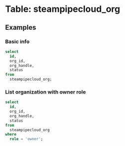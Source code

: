 # Table: steampipecloud_org




## Examples

### Basic info

```sql
select
  id,
  org_id,
  org_handle,
  status
from
  steampipecloud_org;
```

### List organization with owner role

```sql
select
  id,
  org_id,
  org_handle,
  status
from
  steampipecloud_org
where
  role = 'owner';
```